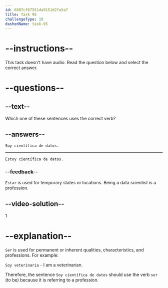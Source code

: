 ```yaml
---
id: 6887cf67551da9151d2fa5a7
title: Task 95
challengeType: 19
dashedName: task-95
---
```


<!-- NO AUDIO -->

# --instructions--

This task doesn't have audio. Read the question below and select the correct answer.

# --questions--

## --text--

Which one of these sentences uses the correct verb?

## --answers--

`Soy científica de datos.`

---

`Estoy científica de datos.`

### --feedback--

`Estar` is used for temporary states or locations. Being a data scientist is a profession.

## --video-solution--

1

# --explanation--

`Ser` is used for permanent or inherent qualities, characteristics, and professions. For example:

`Soy veterinaria` - I am a veterinarian.

Therefore, the sentence `Soy científica de datos` should use the verb `ser` (to be) because it is referring to a profession.
